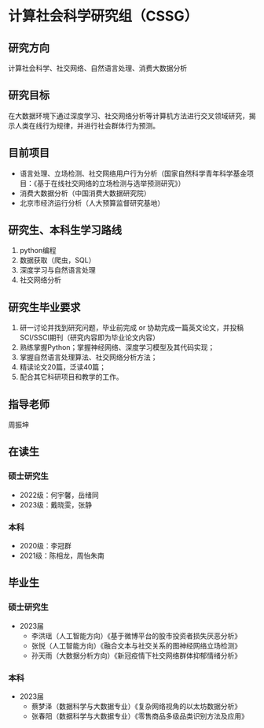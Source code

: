 # 计算社会科学研究组（CSSG）
## 研究方向

计算社会科学、社交网络、自然语言处理、消费大数据分析

## 研究目标

在大数据环境下通过深度学习、社交网络分析等计算机方法进行交叉领域研究，揭示人类在线行为规律，并进行社会群体行为预测。

## 目前项目

- 语言处理、立场检测、社交网络用户行为分析（国家自然科学青年科学基金项目：《基于在线社交网络的立场检测与选举预测研究》）
- 消费大数据分析（中国消费大数据研究院）
- 北京市经济运行分析（人大预算监督研究基地）

## 研究生、本科生学习路线

1. python编程
2. 数据获取（爬虫，SQL）
3. 深度学习与自然语言处理
4. 社交网络分析

## 研究生毕业要求

1. 研一讨论并找到研究问题，毕业前完成 or 协助完成一篇英文论文，并投稿SCI/SSCI期刊（研究内容即为毕业论文内容）
2. 熟练掌握Python；掌握神经网络、深度学习模型及其代码实现；
4. 掌握自然语言处理算法、社交网络分析方法；
5. 精读论文20篇，泛读40篇；
6. 配合其它科研项目和教学的工作。

## 指导老师

周振坤

## 在读生

### 硕士研究生

- 2022级：何宇馨，岳绪同
- 2023级：戴晓雯，张静
###  本科

- 2020级：李冠群
- 2021级：陈相龙，周怡朱南

## 毕业生

### 硕士研究生

- 2023届
    - 李洪瑶（人工智能方向）《基于微博平台的股市投资者损失厌恶分析》
    - 张悦（人工智能方向）《融合文本与社交关系的图神经网络立场检测》
    - 孙天雨（大数据分析方向）《新冠疫情下社交网络群体抑郁情绪分析》



###  本科

- 2023届
    - 蔡梦泽（数据科学与大数据专业）《复杂网络视角的以太坊数据分析》
    - 张春阳（数据科学与大数据专业）《零售商品多级品类识别方法及应用》